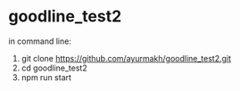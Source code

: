 # goodline_test2

in command line:

1. git clone https://github.com/ayurmakh/goodline_test2.git
2. cd goodline_test2
3. npm run start
